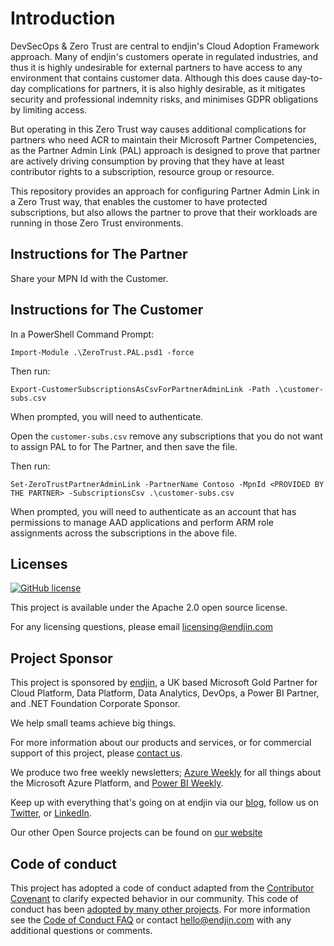 # Introduction

DevSecOps & Zero Trust are central to endjin's Cloud Adoption Framework approach. Many of endjin's customers operate in regulated industries, and thus it is highly undesirable for external partners to have access to any environment that contains customer data. Although this does cause day-to-day complications for partners, it is also highly desirable, as it mitigates security and professional indemnity risks, and minimises GDPR obligations by limiting access. 

But operating in this Zero Trust way causes additional complications for partners who need ACR to maintain their Microsoft Partner Competencies, as the Partner Admin Link (PAL) approach is designed to prove that partner are actively driving consumption by proving that they have at least contributor rights to a subscription, resource group or resource.

This repository provides an approach for configuring Partner Admin Link in a Zero Trust way, that enables the customer to have protected subscriptions, but also allows the partner to prove that their workloads are running in those Zero Trust environments.

## Instructions for The Partner

Share your MPN Id with the Customer.

## Instructions for The Customer

In a PowerShell Command Prompt:

`Import-Module .\ZeroTrust.PAL.psd1 -force`

Then run:

`Export-CustomerSubscriptionsAsCsvForPartnerAdminLink -Path .\customer-subs.csv`

When prompted, you will need to authenticate.

Open the `customer-subs.csv` remove any subscriptions that you do not want to assign PAL to for The Partner, and then save the file.

Then run:

`Set-ZeroTrustPartnerAdminLink -PartnerName Contoso -MpnId <PROVIDED BY THE PARTNER> -SubscriptionsCsv .\customer-subs.csv`

When prompted, you will need to authenticate as an account that has permissions to manage AAD applications and perform ARM role assignments across the subscriptions in the above file.

## Licenses

[![GitHub license](https://img.shields.io/badge/License-Apache%202-blue.svg)](https://github.com/endjin/zero-trust-partner-admin-link/blob/main/LICENSE)

This project is available under the Apache 2.0 open source license.

For any licensing questions, please email [&#108;&#105;&#99;&#101;&#110;&#115;&#105;&#110;&#103;&#64;&#101;&#110;&#100;&#106;&#105;&#110;&#46;&#99;&#111;&#109;](&#109;&#97;&#105;&#108;&#116;&#111;&#58;&#108;&#105;&#99;&#101;&#110;&#115;&#105;&#110;&#103;&#64;&#101;&#110;&#100;&#106;&#105;&#110;&#46;&#99;&#111;&#109;)

## Project Sponsor

This project is sponsored by [endjin](https://endjin.com), a UK based Microsoft Gold Partner for Cloud Platform, Data Platform, Data Analytics, DevOps, a Power BI Partner, and .NET Foundation Corporate Sponsor.

We help small teams achieve big things.

For more information about our products and services, or for commercial support of this project, please [contact us](https://endjin.com/contact-us). 

We produce two free weekly newsletters; [Azure Weekly](https://azureweekly.info) for all things about the Microsoft Azure Platform, and [Power BI Weekly](https://powerbiweekly.info).

Keep up with everything that's going on at endjin via our [blog](https://blogs.endjin.com/), follow us on [Twitter](https://twitter.com/endjin), or [LinkedIn](https://www.linkedin.com/company/1671851/).

Our other Open Source projects can be found on [our website](https://endjin.com/open-source)

## Code of conduct

This project has adopted a code of conduct adapted from the [Contributor Covenant](http://contributor-covenant.org/) to clarify expected behavior in our community. This code of conduct has been [adopted by many other projects](http://contributor-covenant.org/adopters/). For more information see the [Code of Conduct FAQ](https://opensource.microsoft.com/codeofconduct/faq/) or contact [&#104;&#101;&#108;&#108;&#111;&#064;&#101;&#110;&#100;&#106;&#105;&#110;&#046;&#099;&#111;&#109;](&#109;&#097;&#105;&#108;&#116;&#111;:&#104;&#101;&#108;&#108;&#111;&#064;&#101;&#110;&#100;&#106;&#105;&#110;&#046;&#099;&#111;&#109;) with any additional questions or comments.